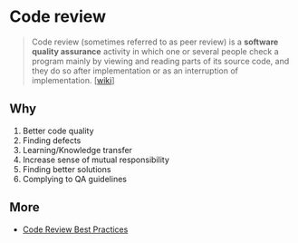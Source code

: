 # Code review 

> Code review (sometimes referred to as peer review) is a **software quality assurance** activity in which one or several people check a program mainly by viewing and reading parts of its source code, and they do so after implementation or as an interruption of implementation.  [[wiki](https://www.wikiwand.com/en/Code_review)]

## Why

1. Better code quality
1. Finding defects
1. Learning/Knowledge transfer
1. Increase sense of mutual responsibility
1. Finding better solutions
1. Complying to QA guidelines

## More 

* [Code Review Best Practices](https://medium.com/palantir/code-review-best-practices-19e02780015f)